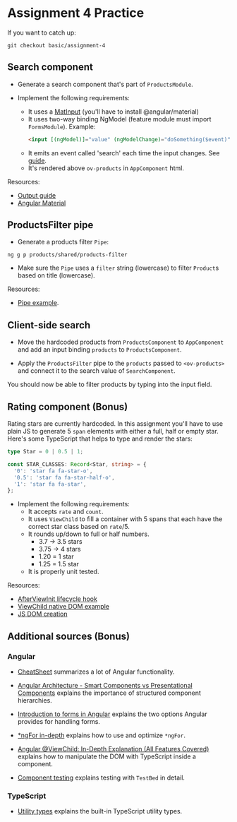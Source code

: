 # Assignment 4 Practice
If you want to catch up:

```
git checkout basic/assignment-4
```

## Search component

- Generate a search component that's part of `ProductsModule`.

- Implement the following requirements:
  - It uses a [MatInput](https://material.angular.io/components/input/overview) (you'll have to install @angular/material)
  - It uses two-way binding NgModel (feature module must import `FormsModule`). Example:
    ```html
    <input [(ngModel)]="value" (ngModelChange)="doSomething($event)" />
    ```
  - It emits an event called 'search' each time the input changes. See [guide](https://angular.io/guide/inputs-outputs#output).
  - It's rendered above `ov-products` in `AppComponent` html.


Resources:
- [Output guide](https://angular.io/guide/inputs-outputs#sending-data-to-a-parent-component)
- [Angular Material](https://material.angular.io/)

## ProductsFilter pipe

- Generate a products filter `Pipe`:

```
ng g p products/shared/products-filter
```

- Make sure the `Pipe` uses a `filter` string (lowercase) to filter `Product`s based on title (lowercase). 

Resources:
- [Pipe example](https://angular.io/guide/pipes#example-transforming-a-value-exponentially).

## Client-side search

- Move the hardcoded products from `ProductsComponent` to `AppComponent` and add an input binding `products` to `ProductsComponent`.

- Apply the `ProductsFilter` pipe to the `products` passed to `<ov-products>` and connect it to the search value of `SearchComponent`.

You should now be able to filter products by typing into the input field.

## Rating component (Bonus)

Rating stars are currently hardcoded. In this assignment you'll have to use plain JS to generate 5 `span` elements with
either a full, half or empty star. Here's some TypeScript that helps to type and render the stars:
```typescript
type Star = 0 | 0.5 | 1;

const STAR_CLASSES: Record<Star, string> = {
  '0': 'star fa fa-star-o',
  '0.5': 'star fa fa-star-half-o',
  '1': 'star fa fa-star',
};
```

- Implement the following requirements:
  - It accepts `rate` and `count`.
  - It uses `ViewChild` to fill a container with 5 spans that each have the correct star class based on `rate`/5.
  - It rounds up/down to full or half numbers.
    - 3.7 -> 3.5 stars
    - 3.75 -> 4 stars
    - 1.20 = 1 star
    - 1.25 = 1.5 star
  - It is properly unit tested. 

Resources:
  - [AfterViewInit lifecycle hook](https://angular.io/guide/lifecycle-hooks#responding-to-view-changes)
  - [ViewChild native DOM example](https://blog.angular-university.io/angular-viewchild/#usingviewchildtoinjectareferencetoadomelement)
  - [JS DOM creation](https://developer.mozilla.org/en-US/docs/Web/API/Node/appendChild)

## Additional sources (Bonus)

### Angular

- [CheatSheet](https://angular.io/guide/cheatsheet) summarizes a lot of Angular functionality.

- [Angular Architecture - Smart Components vs Presentational Components](https://blog.angular-university.io/angular-2-smart-components-vs-presentation-components-whats-the-difference-when-to-use-each-and-why/)
  explains the importance of structured component hierarchies.

- [Introduction to forms in Angular](https://angular.io/guide/forms-overview)
  explains the two options Angular provides for handling forms.

- [*ngFor in-depth](https://blog.angular-university.io/angular-2-ngfor/) 
  explains how to use and optimize `*ngFor`.
  
- [Angular @ViewChild: In-Depth Explanation (All Features Covered)](https://blog.angular-university.io/angular-viewchild/)
  explains how to manipulate the DOM with TypeScript inside a component.

- [Component testing](https://angular.io/guide/testing-components-scenarios)
explains testing with `TestBed` in detail.

### TypeScript

- [Utility types](https://www.typescriptlang.org/docs/handbook/utility-types.html)
explains the built-in TypeScript utility types.
